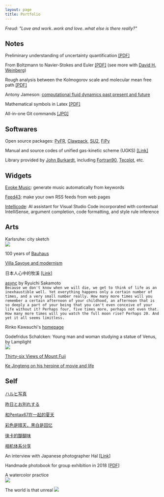 ```yaml
---
layout: page
title: Portfolio
---
```


*Freud: "Love and work..work and love..what else is there really?"*

## Notes

Preliminary understanding of uncertainty quantification [[PDF]](../documents//understand-uq.pdf)

From Boltzmann to Navier-Stokes and Euler [[PDF]](../documents//boltzmann-ns.pdf) (see more with [David H. Weinberg](http://www.astronomy.ohio-state.edu/~dhw/))

Rough analysis between the Kolmogorov scale and molecular mean free path [[PDF]](../documents//kolmogorov-mfp.pdf)

Antony Jameson: [computational fluid dynamics past present and future](../documents//jameson-cfd.pdf)

Mathematical symbols in Latex [[PDF]](../documents//latex-math.pdf)

All-in-one Git commands [[JPG]](../img//git.jpg)

## Softwares

Open source packages: [PyFR](http://www.pyfr.org), [Clawpack](http://www.clawpack.org), [SU2](https://su2code.github.io), [FiPy](https://www.ctcms.nist.gov/fipy/)

Manual and source codes of unified gas-kinetic scheme (UGKS) [[Link]](https://github.com/vavrines/UGKS)

Library provided by [John Burkardt](http://people.sc.fsu.edu/~jburkardt/), including [Fortran90](http://people.sc.fsu.edu/~jburkardt/f_src/f_src.html), [Tecplot](https://people.sc.fsu.edu/~jburkardt/data/tec/tec.html), etc.

## Widgets

[Evoke Music](https://evokemusic.ai): generate music automatically from keywords

[Feed43](https://feed43.com): make your own RSS feeds from web pages

[Intellicode](https://visualstudio.microsoft.com/services/intellicode/): AI assistant for Visual Studio Code incorporated with contextual IntelliSense, argument completion, code formatting, and style rule inference

## Arts

Karlsruhe: city sketch  
![](../img/karlsruhe-city.jpg)

100 years of [Bauhaus](https://www.bauhaus100.com)

[Villa Savoye and modernism](https://www.dezeen.com/2016/07/31/villa-savoye-le-corbusier-poissy-france-modernist-style-unesco-world-heritage/)

日本人心中的牧溪 [[Link]](https://kknews.cc/culture/4xolkag.html?__cf_chl_jschl_tk__=1610e569409ebe1e9a653a4cc5247d87e39b7940-1582063102-0-AYWQmPz7TH3MQ7H9xq4Q-4EfwxPAM3mpPSAWeYKWBsaOioikFfcPYk-bsHKH7RvQp4qbNtI9iGOEm_4wwMdnX3iZUEmzyjEPrTiPauoc3PWxCv2kD8g57DKzlsTxxCfBaajOOQjYye9HVw-HGK8mKy-4VXm3FYyqEu7GjuO55d0xIWs0AAtvqmuSrqCXkEtwIK5impGxZmBZrJTI_D9HGH5PG_OO7MIrkktZ-aRfq6zSnKwFg5o4O_3yKWeMR0evsvf38LPyrg2Wyo4CjIo7gVgp6gMcxhqLMapb34Op6SbX)

[async](https://open.spotify.com/album/2535QNWIvsIszI8AglJQO4) by Ryuichi Sakamoto  
``Because we don't know when we will die, we get to think of life as an inexhaustible well. Yet everything happens only a certain number of times, and a very small number really. How many more times will you remember a certain afternoon of your childhood, an afternoon that is so deeply a part of your being that you can't even conceive of your life without it? Perhaps four, five times more, perhaps not even that. How many more times will you watch the full moon rise? Perhaps 20. And yet it all seems limitless.``

Rinko Kawauchi's [homepage](http://rinkokawauchi.com/en/)

Godefridus Schalcken: Young man and woman studying a statue of Venus, by Lamplight  
![](../img/schalcken.jpg)

[Thirty-six Views of Mount Fuji](https://en.wikipedia.org/wiki/Thirty-six_Views_of_Mount_Fuji)  

[Ke Jingteng on his heroine of movie and life](https://www.douban.com/group/topic/23504918)

## Self

[ハルヒ写真](https://mp.weixin.qq.com/s/xtO2XZOpszmFdopXpdH_yA)

[昨日とお別れする](https://mp.weixin.qq.com/s/aetFmPgmf2VVojxJhPBdEQ)

[和Pentax67在一起的夏天](https://mp.weixin.qq.com/s/d_yCgGFLaHUSTHYQtTzIcg)

[彩色是晴天，黑白是回忆](https://mp.weixin.qq.com/s/VQB9Z0N1Jwq9XT3SwYE6Yw)

[徕卡的醍醐味](https://mp.weixin.qq.com/s/dRqv2GKwANWBogJdmLGmfg)

[相机体系分享](https://mp.weixin.qq.com/s/sHqkYBVWbO8OwHy7QNwpNg)

An interview with Japanese photographer Hal [[Link]](http://www.heyshow.com/mobile-article-detail/?id=36746)

Handmade photobook for group exhibition in 2018 [[PDF]](../documents//album-2018.pdf)

A watercolor practice  
![](https://i.loli.net/2019/05/19/5ce0c954129e181640.jpg)

The world is that unreal
![](../img/kobe-jersey.jpg)
